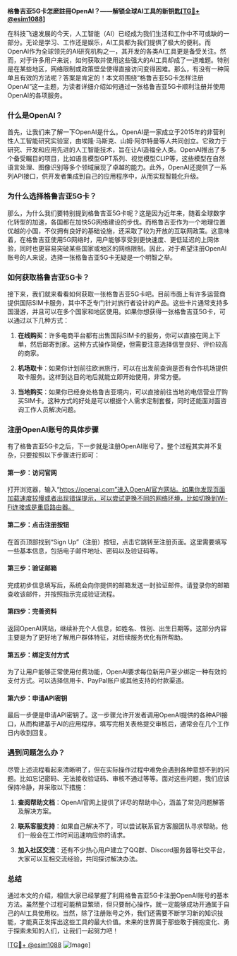 **格鲁吉亚5G卡怎麽註冊OpenAI？——解锁全球AI工具的新钥匙[[TG💪+ @esim1088](https://t.me/s/esim1088)]**

在科技飞速发展的今天，人工智能（AI）已经成为我们生活和工作中不可或缺的一部分。无论是学习、工作还是娱乐，AI工具都为我们提供了极大的便利。而OpenAI作为全球领先的AI研究机构之一，其开发的各类AI工具更是备受关注。然而，对于许多用户来说，如何获取并使用这些强大的AI工具却成了一道难题。特别是在某些地区，网络限制或政策壁垒使得直接访问变得困难。那么，有没有一种简单且有效的方法呢？答案是肯定的！本文将围绕“格鲁吉亚5G卡怎样注册OpenAI”这一主题，为读者详细介绍如何通过一张格鲁吉亚5G卡顺利注册并使用OpenAI的各项服务。

### 什么是OpenAI？

首先，让我们来了解一下OpenAI是什么。OpenAI是一家成立于2015年的非营利性人工智能研究实验室，由埃隆·马斯克、山姆·阿尔特曼等人共同创立。它致力于研究、开发和应用先进的人工智能技术，旨在让AI造福全人类。OpenAI推出了多个备受瞩目的项目，比如语言模型GPT系列、视觉模型CLIP等，这些模型在自然语言处理、图像识别等多个领域展现了卓越的能力。此外，OpenAI还提供了一系列API接口，供开发者集成到自己的应用程序中，从而实现智能化升级。

### 为什么选择格鲁吉亚5G卡？

那么，为什么我们要特别提到格鲁吉亚5G卡呢？这是因为近年来，随着全球数字化转型的加速，各国都在加快5G网络建设的步伐。而格鲁吉亚作为一个地理位置优越的小国，不仅拥有良好的基础设施，还采取了较为开放的互联网政策。这意味着，在格鲁吉亚使用5G网络时，用户能够享受到更快速度、更低延迟的上网体验，同时也更容易突破某些国家或地区的网络限制。因此，对于希望注册OpenAI账号的人来说，选择一张格鲁吉亚5G卡无疑是一个明智之举。

### 如何获取格鲁吉亚5G卡？

接下来，我们就来看看如何获取一张格鲁吉亚5G卡吧。目前市面上有许多运营商提供国际SIM卡服务，其中不乏专门针对旅行者设计的产品。这些卡片通常支持多国漫游，并且可以在多个国家和地区使用。如果你想获得一张格鲁吉亚5G卡，可以通过以下几种方式：

1. **在线购买**：许多电商平台都有出售国际SIM卡的服务，你可以直接在网上下单，然后邮寄到家。这种方式操作简便，但需要注意选择信誉良好、评价较高的商家。
   
2. **机场取卡**：如果你计划前往欧洲旅行，可以在出发前查询是否有合作机场提供取卡服务。这样到达目的地后就能立即开始使用，非常方便。

3. **当地购买**：如果你已经身处格鲁吉亚境内，可以直接前往当地的电信营业厅购买SIM卡。这种方式的好处是可以根据个人需求定制套餐，同时还能面对面咨询工作人员解决问题。

### 注册OpenAI账号的具体步骤

有了格鲁吉亚5G卡之后，下一步就是注册OpenAI账号了。整个过程其实并不复杂，只要按照以下步骤进行即可：

#### 第一步：访问官网
打开浏览器，输入“https://openai.com”进入OpenAI官方网站。如果你发现页面加载速度较慢或者出现错误提示，可以尝试更换不同的网络环境，比如切换到Wi-Fi连接或是重启路由器。

#### 第二步：点击注册按钮
在首页顶部找到“Sign Up”（注册）按钮，点击它跳转至注册页面。这里需要填写一些基本信息，包括电子邮件地址、密码以及验证码等。

#### 第三步：验证邮箱
完成初步信息填写后，系统会向你提供的邮箱发送一封验证邮件。请登录你的邮箱查收该邮件，并按照指示完成验证流程。

#### 第四步：完善资料
返回OpenAI网站，继续补充个人信息，如姓名、性别、出生日期等。这部分内容主要是为了更好地了解用户群体特征，对后续服务优化有所帮助。

#### 第五步：绑定支付方式
为了让用户能够正常使用付费功能，OpenAI要求每位新用户至少绑定一种有效的支付方式。可以选择信用卡、PayPal账户或其他支持的付款渠道。

#### 第六步：申请API密钥
最后一步便是申请API密钥了。这一步骤允许开发者调用OpenAI提供的各种API接口，从而构建基于AI的应用程序。填写完相关表格提交审核后，通常会在几个工作日内收到回复。

### 遇到问题怎么办？

尽管上述流程看起来清晰明了，但在实际操作过程中难免会遇到各种意想不到的问题。比如忘记密码、无法接收验证码、审核不通过等等。面对这些问题，我们应该保持冷静，并采取以下措施：

1. **查阅帮助文档**：OpenAI官网上提供了详尽的帮助中心，涵盖了常见问题解答及解决方案。
   
2. **联系客服支持**：如果自己解决不了，可以尝试联系官方客服团队寻求帮助。他们一般会在工作时间迅速响应你的请求。

3. **加入社区交流**：还有不少热心用户建立了QQ群、Discord服务器等社交平台，大家可以互相交流经验，共同探讨解决办法。

### 总结

通过本文的介绍，相信大家已经掌握了利用格鲁吉亚5G卡注册OpenAI账号的基本方法。虽然整个过程可能稍显繁琐，但只要耐心操作，就一定能够成功开通属于自己的AI工具使用权。当然，除了注册账号之外，我们还需要不断学习新的知识技能，才能真正发挥出这些工具的最大价值。未来的世界属于那些敢于拥抱变化、勇于探索未知的人们，让我们一起努力吧！

[[TG💪+ @esim1088](https://t.me/s/esim1088) ![Image](https://i.postimg.cc/4NQfJmqS/Snipaste-2025-05-13-00-14-12.png)]